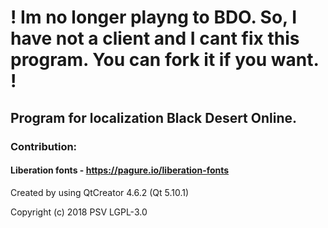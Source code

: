 # ! Im no longer playng to BDO. So, I have not a client and I cant fix this program. You can fork it if you want. !

## Program for localization Black Desert Online.

### Contribution:
#### Liberation fonts - https://pagure.io/liberation-fonts

Created by using QtCreator 4.6.2 (Qt 5.10.1)

Copyright (c) 2018 PSV LGPL-3.0
